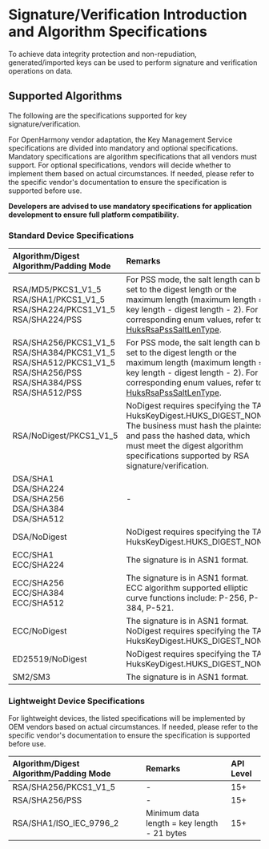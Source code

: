 # Signature/Verification Introduction and Algorithm Specifications

To achieve data integrity protection and non-repudiation, generated/imported keys can be used to perform signature and verification operations on data.

## Supported Algorithms

The following are the specifications supported for key signature/verification.

<!--Del-->
For OpenHarmony vendor adaptation, the Key Management Service specifications are divided into mandatory and optional specifications. Mandatory specifications are algorithm specifications that all vendors must support. For optional specifications, vendors will decide whether to implement them based on actual circumstances. If needed, please refer to the specific vendor's documentation to ensure the specification is supported before use.

**Developers are advised to use mandatory specifications for application development to ensure full platform compatibility.**
<!--DelEnd-->

### Standard Device Specifications

| Algorithm/Digest Algorithm/Padding Mode | Remarks | API Level | <!--DelCol4-->Mandatory Specification |
| :-------- | :-------- | :-------- | :-------- |
| <!--DelRow-->RSA/MD5/PKCS1_V1_5<br/>RSA/SHA1/PKCS1_V1_5<br/>RSA/SHA224/PKCS1_V1_5<br/>RSA/SHA224/PSS | For PSS mode, the salt length can be set to the digest length or the maximum length (maximum length = key length - digest length - 2). For corresponding enum values, refer to [HuksRsaPssSaltLenType](../../../../API_Reference/source_en/apis/UniversalKeystoreKit/cj-apis-security_huks.md#class-huksrsapsssaltlentype). | 15+ | No |
| RSA/SHA256/PKCS1_V1_5<br/>RSA/SHA384/PKCS1_V1_5<br/>RSA/SHA512/PKCS1_V1_5<br/>RSA/SHA256/PSS<br/>RSA/SHA384/PSS<br/>RSA/SHA512/PSS | For PSS mode, the salt length can be set to the digest length or the maximum length (maximum length = key length - digest length - 2). For corresponding enum values, refer to [HuksRsaPssSaltLenType](../../../../API_Reference/source_en/apis/UniversalKeystoreKit/cj-apis-security_huks.md#class-huksrsapsssaltlentype). | 15+ | Yes |
| RSA/NoDigest/PKCS1_V1_5 | NoDigest requires specifying the TAG HuksKeyDigest.HUKS_DIGEST_NONE. The business must hash the plaintext and pass the hashed data, which must meet the digest algorithm specifications supported by RSA signature/verification. | 15+ | Yes |
| <!--DelRow-->DSA/SHA1<br/>DSA/SHA224<br/>DSA/SHA256<br/>DSA/SHA384<br/>DSA/SHA512 | - | 15+ | No |
| <!--DelRow-->DSA/NoDigest | NoDigest requires specifying the TAG HuksKeyDigest.HUKS_DIGEST_NONE. | 15+ | No |
| <!--DelRow-->ECC/SHA1<br/>ECC/SHA224 | The signature is in ASN1 format. | 15+ | No |
| ECC/SHA256<br/>ECC/SHA384<br/>ECC/SHA512 | The signature is in ASN1 format.<br/>ECC algorithm supported elliptic curve functions include: P-256, P-384, P-521. | 15+ | Yes |
| <!--DelRow-->ECC/NoDigest | The signature is in ASN1 format.<br/>NoDigest requires specifying the TAG HuksKeyDigest.HUKS_DIGEST_NONE. | 15+ | No |
| ED25519/NoDigest | NoDigest requires specifying the TAG HuksKeyDigest.HUKS_DIGEST_NONE. | 15+ | Yes |
| SM2/SM3 | The signature is in ASN1 format. | 15+ | Yes |

### Lightweight Device Specifications

<!--Del-->
For lightweight devices, the listed specifications will be implemented by OEM vendors based on actual circumstances. If needed, please refer to the specific vendor's documentation to ensure the specification is supported before use.
<!--DelEnd-->

| Algorithm/Digest Algorithm/Padding Mode | Remarks | API Level |
| :-------- | :-------- | :-------- |
| RSA/SHA256/PKCS1_V1_5 | - | 15+ |
| RSA/SHA256/PSS | - | 15+ |
| RSA/SHA1/ISO_IEC_9796_2 | Minimum data length = key length - 21 bytes | 15+ |

<!--RP1--><!--RP1End-->